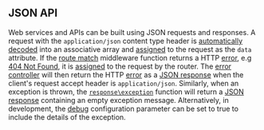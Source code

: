 ## JSON API
Web services and APIs can be built using JSON requests and responses. A request with the `application/json` content type header is [automatically decoded](https://github.com/mvc5/http-message/blob/master/src/Plugin/Data.php#L64) into an associative array and [assigned](https://github.com/mvc5/http-message/blob/master/config/request.php#L33) to the request as the `data` attribute. If the [route match](https://github.com/mvc5/mvc5/blob/master/config/middleware.php#L7) middleware function returns a HTTP [error](https://github.com/mvc5/mvc5/blob/master/src/Http/Error.php), e.g [404 Not Found](https://github.com/mvc5/mvc5/blob/master/src/Http/Error/NotFound.php), it is [assigned](https://github.com/mvc5/mvc5/blob/master/src/Route/Dispatch/Router.php#L108) to the request by the router. The [error controller](https://github.com/mvc5/mvc5/blob/master/src/Request/Error/Controller.php#L43) will then return the HTTP [error](https://github.com/mvc5/mvc5/blob/master/src/Http/Error.php) as a [JSON response](https://github.com/mvc5/mvc5/blob/master/src/Response/JsonErrorResponse.php) when the client's request accept header is `application/json`. Similarly, when an exception is thrown, the [`response\exception`](https://github.com/mvc5/mvc5/blob/master/config/event.php#L7) function will return a [JSON response](https://github.com/mvc5/mvc5/blob/master/src/Response/JsonExceptionResponse.php) containing an empty exception message. Alternatively, in development, the [debug](https://github.com/mvc5/mvc5-application/blob/master/config/config.php#L9) configuration parameter can be set to true to include the details of the exception.
